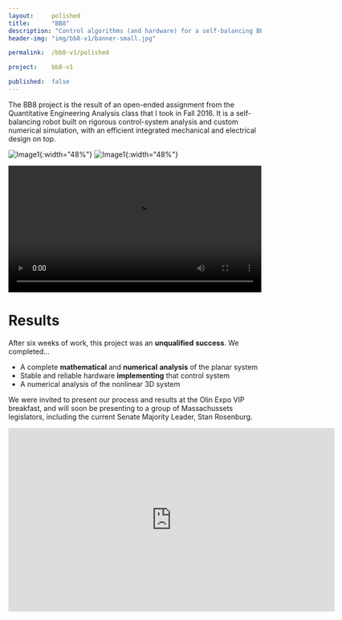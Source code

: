 ```yaml
---
layout: 	polished
title: 		"BB8"
description: "Control algorithms (and hardware) for a self-balancing BB8 robot"
header-img: "img/bb8-v1/banner-small.jpg"

permalink: 	/bb8-v1/polished

project:	bb8-v1

published:	false
---
```


The BB8 project is the result of an open-ended assignment from the Quantitative Engineering Analysis class that I took in Fall 2016. 
It is a self-balancing robot built on rigorous control-system analysis and custom numerical simulation, with an efficient integrated mechanical and electrical design on top.

![Image1]({{site.baseurl}}/img/bb8-v1/themath-verysmall.png){:width="48%"} 
![Image1]({{site.baseurl}}/img/bb8-v1/finalBot-small.jpg){:width="48%"}

<video autoplay loop width="100%" src="{{site.baseurl}}/img/bb8-v1/BB8-animate-2d.mp4"></video>

# Results
After six weeks of work, this project was an **unqualified** **success**. We completed...
- A complete **mathematical** and **numerical** **analysis** of the planar system
- Stable and reliable hardware **implementing** that control system
- A numerical analysis of the nonlinear 3D system

We were invited to present our process and results at the Olin Expo VIP breakfast, and will soon be presenting to a group of Massachussets legislators, including the current Senate Majority Leader, Stan Rosenburg.

<div width="100%" style="text-align: center;">
	<iframe width="650" height="365" 
		src="https://www.youtube.com/embed/0EyjS594ttE" frameborder="0" allowfullscreen></iframe>
</div>

